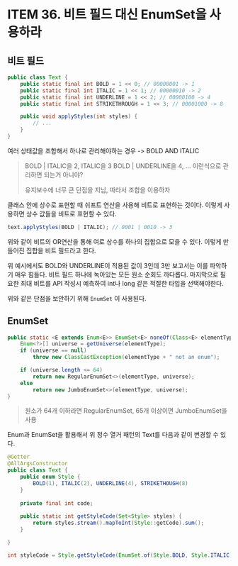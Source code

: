 # ITEM 36. 비트 필드 대신 EnumSet을 사용하라

## 비트 필드

```java
public class Text {
    public static final int BOLD = 1 << 0; // 00000001 -> 1
    public static final int ITALIC = 1 << 1; // 00000010 -> 2
    public static final int UNDERLINE = 1 << 2; // 00000100 -> 4
    public static final int STRIKETHROUGH = 1 << 3; // 00001000 -> 8

    public void applyStyles(int styles) {
        // ...
    }
}
```

여러 상태값을 조합해서 하나로 관리해야하는 경우 -> BOLD AND ITALIC

> BOLD | ITALIC을 2, ITALIC을 3 BOLD | UNDERLINE을 4, ... 이런식으로 관리하면 되는거 아니야? 
> 
> 유지보수에 너무 큰 단점을 지님, 따라서 조합을 이용하자


클래스 안에 상수로 표현할 때 쉬프트 연산을 사용해 비트로 표현하는 것이다. 이렇게 사용하면 상수 값들을 비트로 표현할 수 있다.

```java
text.applyStyles(BOLD | ITALIC); // 0001 | 0010 -> 3
```

위와 같이 비트의 OR연산을 통해 여로 상수를 하나의 집합으로 모을 수 있다. 이렇게 만들어진 집합을 비트 필드라고 한다.

위 예시에서도 BOLD와 UNDERLINE이 적용된 값이 3인데 3만 보고서는 이를 파악하기 매우 힘들다. 비트 필드 하나에 녹아있는 모든 원소 순회도 까다롭다. 마지막으로 필요한 최대 비트를 API 작성시 예측하여 int나 long 같은 적절한 타입을 선택해야한다.

위와 같은 단점을 보안하기 위해 `EnumSet` 이 사용된다.

## EnumSet

```java
public static <E extends Enum<E>> EnumSet<E> noneOf(Class<E> elementType) {
    Enum<?>[] universe = getUniverse(elementType);
    if (universe == null)
        throw new ClassCastException(elementType + " not an enum");

    if (universe.length <= 64)
        return new RegularEnumSet<>(elementType, universe);
    else
        return new JumboEnumSet<>(elementType, universe);
}
```

> 원소가 64개 이하라면 RegularEnumSet, 65개 이상이면 JumboEnumSet을 사용

Enum과 EnumSet을 활용해서 위 정수 열거 패턴의 Text를 다음과 같이 변경할 수 있다.

```java
@Getter
@AllArgsConstructor
public class Text {
    public enum Style {
        BOLD(1), ITALIC(2), UNDERLINE(4), STRIKETHOUGH(8)
    }
    
    private final int code;
    
    public static int getStyleCode(Set<Style> styles) {
        return styles.stream().mapToInt(Style::getCode).sum();
    }

}

int styleCode = Style.getStyleCode(EnumSet.of(Style.BOLD, Style.ITALIC));
```